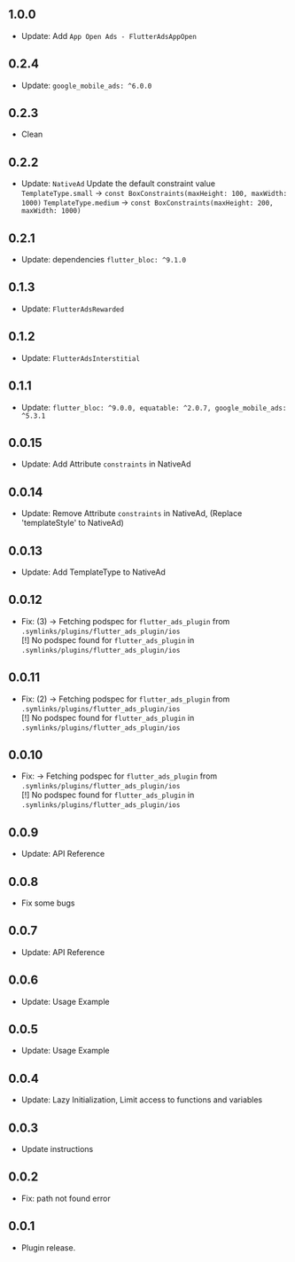 ## 1.0.0

* Update: Add `App Open Ads - FlutterAdsAppOpen`

## 0.2.4

* Update: `google_mobile_ads: ^6.0.0`

## 0.2.3

* Clean

## 0.2.2

* Update: `NativeAd` Update the default constraint value
`TemplateType.small` -> `const BoxConstraints(maxHeight: 100, maxWidth: 1000)`
`TemplateType.medium` -> `const BoxConstraints(maxHeight: 200, maxWidth: 1000)`

## 0.2.1

* Update: dependencies `flutter_bloc: ^9.1.0`


## 0.1.3

* Update: `FlutterAdsRewarded`

## 0.1.2

* Update: `FlutterAdsInterstitial`

## 0.1.1

* Update: `flutter_bloc: ^9.0.0, equatable: ^2.0.7, google_mobile_ads: ^5.3.1`

## 0.0.15

* Update: Add Attribute `constraints` in NativeAd

## 0.0.14

* Update: Remove Attribute `constraints` in NativeAd, (Replace 'templateStyle' to NativeAd)

## 0.0.13

* Update: Add TemplateType to NativeAd

## 0.0.12

* Fix: (3) -> Fetching podspec for `flutter_ads_plugin` from  
  `.symlinks/plugins/flutter_ads_plugin/ios`  
  [!] No podspec found for `flutter_ads_plugin` in `.symlinks/plugins/flutter_ads_plugin/ios`

## 0.0.11

* Fix: (2) -> Fetching podspec for `flutter_ads_plugin` from  
  `.symlinks/plugins/flutter_ads_plugin/ios`  
  [!] No podspec found for `flutter_ads_plugin` in `.symlinks/plugins/flutter_ads_plugin/ios`

## 0.0.10

* Fix: -> Fetching podspec for `flutter_ads_plugin` from  
  `.symlinks/plugins/flutter_ads_plugin/ios`  
  [!] No podspec found for `flutter_ads_plugin` in `.symlinks/plugins/flutter_ads_plugin/ios`

## 0.0.9

* Update: API Reference

## 0.0.8

* Fix some bugs

## 0.0.7

* Update: API Reference

## 0.0.6

* Update: Usage Example

## 0.0.5

* Update: Usage Example

## 0.0.4

* Update: Lazy Initialization, Limit access to functions and variables

## 0.0.3

* Update instructions

## 0.0.2

* Fix: path not found error

## 0.0.1

* Plugin release.
